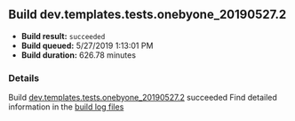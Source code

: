 ## Build dev.templates.tests.onebyone_20190527.2
- **Build result:** `succeeded`
- **Build queued:** 5/27/2019 1:13:01 PM
- **Build duration:** 626.78 minutes
### Details
Build [dev.templates.tests.onebyone_20190527.2](https://winappstudio.visualstudio.com/web/build.aspx?pcguid=a4ef43be-68ce-4195-a619-079b4d9834c2&builduri=vstfs%3a%2f%2f%2fBuild%2fBuild%2f28136) succeeded
Find detailed information in the [build log files](https://uwpctdiags.blob.core.windows.net/buildlogs/dev.templates.tests.onebyone_20190527.2_logs.zip)
